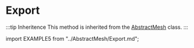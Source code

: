 # Export

:::tip Inheritence
This method is inherited from the [AbstractMesh](../AbstractMesh/AbstractMesh_.md) class.
:::

import EXAMPLE5 from "../AbstractMesh/Export.md";

<EXAMPLE5 />

